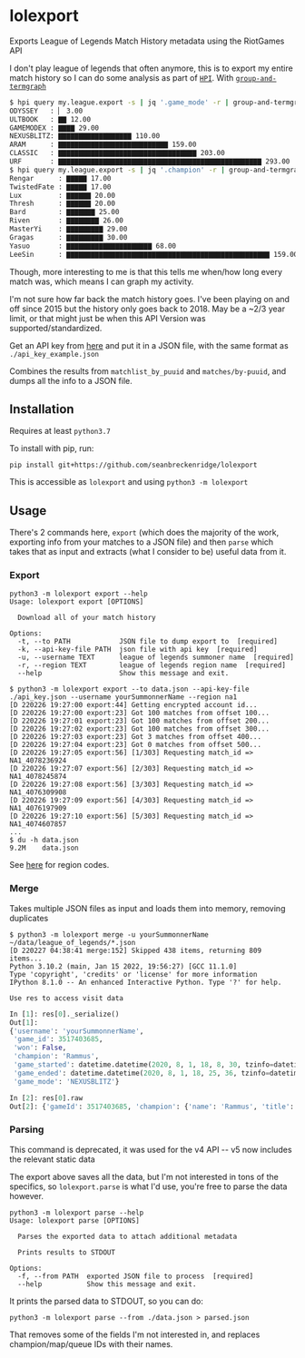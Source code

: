 # lolexport

Exports League of Legends Match History metadata using the RiotGames API

I don't play league of legends that often anymore, this is to export my entire match history so I can do some analysis as part of [`HPI`](https://github.com/seanbreckenridge/HPI). With [`group-and-termgraph`](https://github.com/seanbreckenridge/core/blob/main/shellscripts/group-and-termgraph)

```bash
$ hpi query my.league.export -s | jq '.game_mode' -r | group-and-termgraph
ODYSSEY   : ▏ 3.00
ULTBOOK   : ▇▇ 12.00
GAMEMODEX : ▇▇▇▇ 29.00
NEXUSBLITZ: ▇▇▇▇▇▇▇▇▇▇▇▇▇▇▇▇▇▇ 110.00
ARAM      : ▇▇▇▇▇▇▇▇▇▇▇▇▇▇▇▇▇▇▇▇▇▇▇▇▇▇▇ 159.00
CLASSIC   : ▇▇▇▇▇▇▇▇▇▇▇▇▇▇▇▇▇▇▇▇▇▇▇▇▇▇▇▇▇▇▇▇▇▇ 203.00
URF       : ▇▇▇▇▇▇▇▇▇▇▇▇▇▇▇▇▇▇▇▇▇▇▇▇▇▇▇▇▇▇▇▇▇▇▇▇▇▇▇▇▇▇▇▇▇▇▇▇▇▇ 293.00
$ hpi query my.league.export -s | jq '.champion' -r | group-and-termgraph | tail -n 10
Rengar      : ▇▇▇▇▇ 17.00
TwistedFate : ▇▇▇▇▇ 17.00
Lux         : ▇▇▇▇▇▇ 20.00
Thresh      : ▇▇▇▇▇▇ 20.00
Bard        : ▇▇▇▇▇▇▇ 25.00
Riven       : ▇▇▇▇▇▇▇▇ 26.00
MasterYi    : ▇▇▇▇▇▇▇▇▇ 29.00
Gragas      : ▇▇▇▇▇▇▇▇▇ 30.00
Yasuo       : ▇▇▇▇▇▇▇▇▇▇▇▇▇▇▇▇▇▇▇▇▇ 68.00
LeeSin      : ▇▇▇▇▇▇▇▇▇▇▇▇▇▇▇▇▇▇▇▇▇▇▇▇▇▇▇▇▇▇▇▇▇▇▇▇▇▇▇▇▇▇▇▇▇▇▇▇▇▇ 159.00
```

Though, more interesting to me is that this tells me when/how long every match was, which means I can graph my activity.

I'm not sure how far back the match history goes. I've been playing on and off since 2015 but the history only goes back to 2018. May be a ~2/3 year limit, or that might just be when this API Version was supported/standardized.

Get an API key from [here](https://developer.riotgames.com/) and put it in a JSON file, with the same format as `./api_key_example.json`

Combines the results from `matchlist_by_puuid` and `matches/by-puuid`, and dumps all the info to a JSON file.

## Installation

Requires at least `python3.7`

To install with pip, run:

    pip install git+https://github.com/seanbreckenridge/lolexport

This is accessible as `lolexport` and using `python3 -m lolexport`

## Usage

There's 2 commands here, `export` (which does the majority of the work, exporting info from your matches to a JSON file) and then `parse` which takes that as input and extracts (what I consider to be) useful data from it.

### Export

```
python3 -m lolexport export --help
Usage: lolexport export [OPTIONS]

  Download all of your match history

Options:
  -t, --to PATH            JSON file to dump export to  [required]
  -k, --api-key-file PATH  json file with api key  [required]
  -u, --username TEXT      league of legends summoner name  [required]
  -r, --region TEXT        league of legends region name  [required]
  --help                   Show this message and exit.

```

```
$ python3 -m lolexport export --to data.json --api-key-file ./api_key.json --username yourSummonnerName --region na1
[D 220226 19:27:00 export:44] Getting encrypted account id...
[D 220226 19:27:00 export:23] Got 100 matches from offset 100...
[D 220226 19:27:01 export:23] Got 100 matches from offset 200...
[D 220226 19:27:02 export:23] Got 100 matches from offset 300...
[D 220226 19:27:03 export:23] Got 3 matches from offset 400...
[D 220226 19:27:04 export:23] Got 0 matches from offset 500...
[D 220226 19:27:05 export:56] [1/303] Requesting match_id => NA1_4078236924
[D 220226 19:27:07 export:56] [2/303] Requesting match_id => NA1_4078245874
[D 220226 19:27:08 export:56] [3/303] Requesting match_id => NA1_4076309908
[D 220226 19:27:09 export:56] [4/303] Requesting match_id => NA1_4076197909
[D 220226 19:27:10 export:56] [5/303] Requesting match_id => NA1_4074607857
...
$ du -h data.json
9.2M	data.json
```

See [here](https://developer.riotgames.com/docs/lol) for region codes.

### Merge

Takes multiple JSON files as input and loads them into memory, removing duplicates

```
$ python3 -m lolexport merge -u yourSummonnerName ~/data/league_of_legends/*.json
[D 220227 04:38:41 merge:152] Skipped 438 items, returning 809 items...
Python 3.10.2 (main, Jan 15 2022, 19:56:27) [GCC 11.1.0]
Type 'copyright', 'credits' or 'license' for more information
IPython 8.1.0 -- An enhanced Interactive Python. Type '?' for help.

Use res to access visit data
```

```Python
In [1]: res[0]._serialize()
Out[1]:
{'username': 'yourSummonnerName',
 'game_id': 3517403685,
 'won': False,
 'champion': 'Rammus',
 'game_started': datetime.datetime(2020, 8, 1, 18, 8, 30, tzinfo=datetime.timezone.utc),
 'game_ended': datetime.datetime(2020, 8, 1, 18, 25, 36, tzinfo=datetime.timezone.utc),
 'game_mode': 'NEXUSBLITZ'}

In [2]: res[0].raw
Out[2]: {'gameId': 3517403685, 'champion': {'name': 'Rammus', 'title': 'the Armordillo', 'blurb': 'Idolized by many, dismissed by some, mystifying to all, the curious being Rammus is an enigma. Protected by a spiked shell, he inspires increasingly disparate theories on his origin wherever he goes—from demigod, to sacred oracle, to a mere beast...', 'tags': ['Tank', 'Fighter'], 'partype': 'Mana'}, 'queue': None, 'season': 13, 'role': 'DUO_SUPPORT', 'lane': 'NONE', 'gameCreation': 1596305310886, 'gameDuration': 1026, 'map': 'Nexus Blitz', 'gameMode': 'NEXUSBLITZ'
```

### Parsing

This command is deprecated, it was used for the v4 API -- v5 now includes the relevant static data

The export above saves all the data, but I'm not interested in tons of the specifics, so `lolexport.parse` is what I'd use, you're free to parse the data however.

```
python3 -m lolexport parse --help
Usage: lolexport parse [OPTIONS]

  Parses the exported data to attach additional metadata

  Prints results to STDOUT

Options:
  -f, --from PATH  exported JSON file to process  [required]
  --help           Show this message and exit.
```

It prints the parsed data to STDOUT, so you can do:

`python3 -m lolexport parse --from ./data.json > parsed.json`

That removes some of the fields I'm not interested in, and replaces champion/map/queue IDs with their names.
